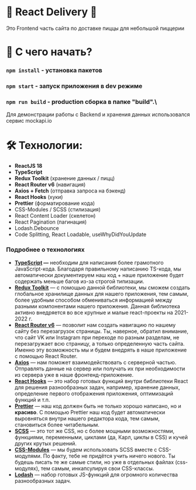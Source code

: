 # 🍕 React Delivery 🍕

Это Frontend часть сайта по доставке пиццы для небольшой пиццерии

# 👀 С чего начать?

### `npm install` - установка пакетов

### `npm start` - запуск приложения в dev режиме

### `npm run build` - production сборка в папке "build".\

Для демонстрации работы с Backend и хранения данных использовался сервис mockapi.io

# 🛠 Технологии:

-   **ReactJS 18**
-   **TypeScript**
-   **Redux Toolkit** (хранение данных / пицц)
-   **React Router v6** (навигация)
-   **Axios + Fetch** (отправка запроса на бэкенд)
-   **React Hooks** (хуки)
-   **Prettier** (форматирование кода)
-   CSS-Modules / SCSS (стилизация)
-   React Content Loader (скелетон)
-   React Pagination (пагинация)
-   Lodash.Debounce
-   Code Splitting, React Loadable, useWhyDidYouUpdate

### Подробнее о технологиях

-   **[TypeScript](https://www.typescriptlang.org/) —** необходим для написания более грамотного JavaScript-кода. Благодаря правильному написанию TS-кода, мы автоматически документируем наш код + наше приложение будет содержать меньше багов из-за строгой типизации.
-   **[Redux Toolkit](https://redux-toolkit.js.org/)** — с помощью данной библиотеки, мы сможем создать глобальное хранилище данных для нашего приложения, тем самым, более удобным способом обмениваться информацией между разными компонентами нашего приложения. Данная библиотека активно внедряется во все крупные и малые react-проекты на 2021-2022 г.
-   **[React Router v6](https://reactrouter.com/docs/en/v6/getting-started/overview)** — позволит нам создать навигацию по нашему сайту без перезагрузок страницы. Ты, наверное, обратил внимание, что сайт VK или Instagram при переходе по разным разделам, не перезагружает всю страницу, а только определенную часть сайта. Именно эту возможность мы и будем внедрять в наше приложение с помощью React Router.
-   **[Axios](https://github.com/axios/axios)** — нам поможет взаимодействовать с серверной частью. Отправлять данные на сервер или получать их при необходимости из сервера уже в наше фронтенд-приложение.
-   **[React Hooks](https://ru.reactjs.org/docs/hooks-intro.html)** — это набор готовых функций внутри библиотеки React для решения разнообразных задач, например, хранение данных, определение первого отображения приложения, оптимизаций функций и т.п.
-   **[Prettier](https://prettier.io/)** — наш код должен быть не только хорошо написано, но и **красиво**. С помощью Prettier наш код будет автоматически выровняться внутри нашего редактора кода, тем самым, становиться более читабельным.
-   **[SCSS](https://sass-scss.ru/)** — это тот же CSS, но с более мощными возможностями, функциями, переменными, циклами (да, Карл, циклы в CSS) и кучей других крутых решений.
-   **[CSS-Modules](https://github.com/css-modules/css-modules)** — мы будем использовать SCSS вместе с CSS-модулями. По факту, тебе не придётся учить ничего нового. Ты будешь писать те же самые стили, но уже в отдельных файлах (css-модулях), тем самым, инкапсулируя свои CSS-классы.
-   **[Lodash](https://lodash.com/docs)** — набор готовых JS-функций для огромного количества разнообразных задач.
